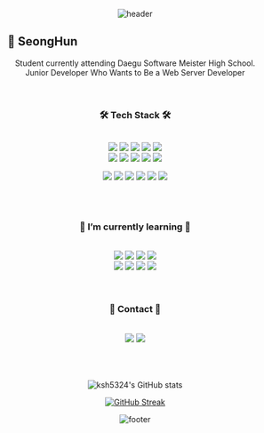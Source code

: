 <div align = center>
<!-- <div style="backgroundColor=000000"> -->
  
![header](https://capsule-render.vercel.app/api?type=slice&color=auto&height=150&section=header&text=ksh5324&fontSize=60&animation=fadeIn&fontColor=999)
<h2 align="center" fontSize="30px"><b>👋 SeongHun &nbsp&nbsp&nbsp&nbsp&nbsp&nbsp&nbsp&nbsp&nbsp&nbsp&nbsp&nbsp&nbsp&nbsp&nbsp&nbsp&nbsp&nbsp&nbsp&nbsp&nbsp&nbsp&nbsp&nbsp&nbsp&nbsp&nbsp&nbsp&nbsp&nbsp&nbsp&nbsp&nbsp&nbsp&nbsp&nbsp&nbsp&nbsp&nbsp&nbsp&nbsp&nbsp&nbsp&nbsp&nbsp&nbsp&nbsp&nbsp&nbsp&nbsp&nbsp&nbsp&nbsp&nbsp&nbsp&nbsp&nbsp&nbsp&nbsp&nbsp&nbsp&nbsp&nbsp&nbsp&nbsp&nbsp</b></h2>
<div align="center">
  <span>Student currently attending Daegu Software Meister High School.</span><br />
  <span>Junior Developer Who Wants to Be a Web Server Developer</span>
</div>
<br />
<!-- <hr width=90% /> -->
<br /> 
  
  
<h3 align="center"><b>🛠 Tech Stack 🛠</b></h3>
<br />
<img src="https://img.shields.io/badge/Html5-E34F26?style=flat-square&logo=Html5&logoColor=white"/></a>
<img src="https://img.shields.io/badge/Css-1572B6?style=flat-square&logo=Css3&logoColor=white"/></a>
<img src="https://img.shields.io/badge/JavaScript-F7DF1E?style=flat-square&logo=JavaScript&logoColor=white"/></a>
<img src="https://img.shields.io/badge/Jquery-0769AD?style=flat-square&logo=Jquery&logoColor=white"/></a>
<img src="https://img.shields.io/badge/React-61DAFB?style=flat-square&logo=React&logoColor=white"/></a><br />
<img src="https://img.shields.io/badge/PostCSS-DD3A0A?style=flat-square&logo=PostCSS&logoColor=white"/></a>
<img src="https://img.shields.io/badge/C-A8B9CC?style=flat-square&logo=C&logoColor=white"/></a>
<img src="https://img.shields.io/badge/TypeScript-777BB4?style=flat-square&logo=TypeScript&logoColor=white"/></a>
<img src="https://img.shields.io/badge/Redux-764ABC?style=flat-square&logo=Redux&logoColor=white"/></a>
<img src="https://img.shields.io/badge/Tailwind CSS-06B6D4?style=flat-square&logo=Tailwind CSS&logoColor=white"/></a>

<img src="https://img.shields.io/badge/Sass-CC6699?style=flat-square&logo=Sass&logoColor=white"/></a>
<img src="https://img.shields.io/badge/webpack-8DD6F9?style=flat-square&logo=webpack&logoColor=white"/></a>
<img src="https://img.shields.io/badge/MobX-FF9955?style=flat-square&logo=MobX&logoColor=white"/></a>
<img src="https://img.shields.io/badge/selenium-43B02A?style=flat-square&logo=selenium&logoColor=white"/></a>
<img src="https://img.shields.io/badge/storybook-FF4785?style=flat-square&logo=storybook&logoColor=white"/></a>
<img src="https://img.shields.io/badge/rollup-EC4A3F?style=flat-square&logo=rollup.js&logoColor=white"/></a>


<br />
<br />

<h3 align="center"><b>🌱 I’m currently learning 🌱</b></h3>
<br />
<img src="https://img.shields.io/badge/React-61DAFB?style=flat-square&logo=React&logoColor=white"/></a>
<img src="https://img.shields.io/badge/JavaScript-F7DF1E?style=flat-square&logo=JavaScript&logoColor=white"/></a>
<img src="https://img.shields.io/badge/ReduxSaga-999999?style=flat-square&logo=Redux-saga&logoColor=white"/></a>
<img src="https://img.shields.io/badge/RxJS-B7178C?style=flat-square&logo=ReactiveX&logoColor=white"/></a></br>
<img src="https://img.shields.io/badge/express-000000?style=flat-square&logo=express&logoColor=white"/></a>
<img src="https://img.shields.io/badge/Next.js-A86454?style=flat-square&logo=Next.js&logoColor=white"/></a>
<img src="https://img.shields.io/badge/Jest-C21325?style=flat-square&logo=Jest&logoColor=white"/></a>
<img src="https://img.shields.io/badge/svelte-FF3E00?style=flat-square&logo=svelte&logoColor=white"/></a>

<br />
<br />
<!-- <hr width=90% /> -->
<br />

<div>
  <h3><b>💬 Contact 💬</b></h3>
  <br />
  <a href="mailto:ksh5324@dgsw.hs.kr"><img src="https://img.shields.io/badge/Gmail-d14836?style=flat-square&logo=Gmail&logoColor=white&link=ksh5324@dgsw.hs.kr"/></a>
  <a href="https://seonghun-324.tistory.com/"><img src="https://img.shields.io/badge/Tistory-000000?style=flat-square&logo=Tvtime&logoColor=white&link=https://seonghun-324.tistory.com/"/></a>
</div>

<br />
<br />
<br />
  
![ksh5324's GitHub stats](https://github-readme-stats.vercel.app/api?username=ksh5324&theme=kacho_ga&show_icons=true)
  
[![GitHub Streak](https://github-readme-streak-stats.herokuapp.com/?user=ksh5324)](https://git.io/streak-stats) 
 
  
  
![footer](https://capsule-render.vercel.app/api?type=slice&color=auto&height=150&section=footer)
  
<!-- </div> -->
</div>
 <!-- 


<!--
**ksh5324/ksh5324** is a ✨ _special_ ✨ repository because its `README.md` (this file) appears on your GitHub profile.

Here are some ideas to get you started:

- 🔭 I’m currently working on ...
- 🌱 I’m currently learning ...
- 👯 I’m looking to collaborate on ...
- 🤔 I’m looking for help with ...
- 💬 Ask me about ...
- 📫 How to reach me: ...
- 😄 Pronouns: ...
- ⚡ Fun fact: ...
-->
